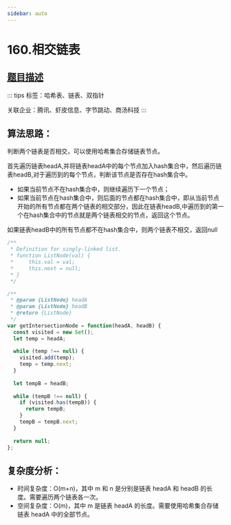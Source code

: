 ```yaml
---
sidebar: auto
---
```


# 160.相交链表

## [题目描述](https://leetcode.cn/problems/intersection-of-two-linked-lists/description/)

::: tips
标签：哈希表、链表、双指针

关联企业：腾讯、虾皮信息、字节跳动、商汤科技
:::

## 算法思路：
判断两个链表是否相交，可以使用哈希集合存储链表节点。

首先遍历链表headA,并将链表headA中的每个节点加入hash集合中，然后遍历链表headB,对于遍历到的每个节点，判断该节点是否存在hash集合中。

- 如果当前节点不在hash集合中，则继续遍历下一个节点；
- 如果当前节点在hash集合中，则后面的节点都在hash集合中，即从当前节点开始的所有节点都在两个链表的相交部分，因此在链表headB,中遍历到的第一个在hash集合中的节点就是两个链表相交的节点，返回这个节点。

如果链表headB中的所有节点都不在hash集合中，则两个链表不相交，返回null

```js
/**
 * Definition for singly-linked list.
 * function ListNode(val) {
 *     this.val = val;
 *     this.next = null;
 * }
 */

/**
 * @param {ListNode} headA
 * @param {ListNode} headB
 * @return {ListNode}
 */
var getIntersectionNode = function(headA, headB) {
  const visited = new Set();
  let temp = headA;
  
  while (temp !== null) {
    visited.add(temp);
    temp = temp.next;
  }
  
  let tempB = headB;
  
  while (tempB !== null) {
    if (visited.has(tempB)) {
      return tempB;
    }
    tempB = tempB.next;
  }
  
  return null;
};
```

## 复杂度分析：
- 时间复杂度：O(m+n)，其中 m 和 n 是分别是链表 headA 和 headB 的长度。需要遍历两个链表各一次。
- 空间复杂度：O(m)，其中 m 是链表 headA 的长度。需要使用哈希集合存储链表 headA 中的全部节点。




